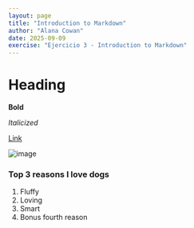```yaml
---
layout: page
title: "Introduction to Markdown"
author: "Alana Cowan"
date: 2025-09-09
exercise: "Ejercicio 3 - Introduction to Markdown"
---
```


# Heading #

**Bold**

*Italicized*

[Link](https://www.pexels.com/search/dog/)

![image](https://www.google.com/url?sa=i&url=https%3A%2F%2Fwww.pexels.com%2Fsearch%2Fdog%2F&psig=AOvVaw3Eeu9Fmhv775vaKBN5q9ZE&ust=1757518538978000&source=images&cd=vfe&opi=89978449&ved=0CBMQjRxqFwoTCLDJrvOAzI8DFQAAAAAdAAAAABAE)

### Top 3 reasons I love dogs

1. Fluffy
2. Loving
3. Smart
4. Bonus fourth reason
